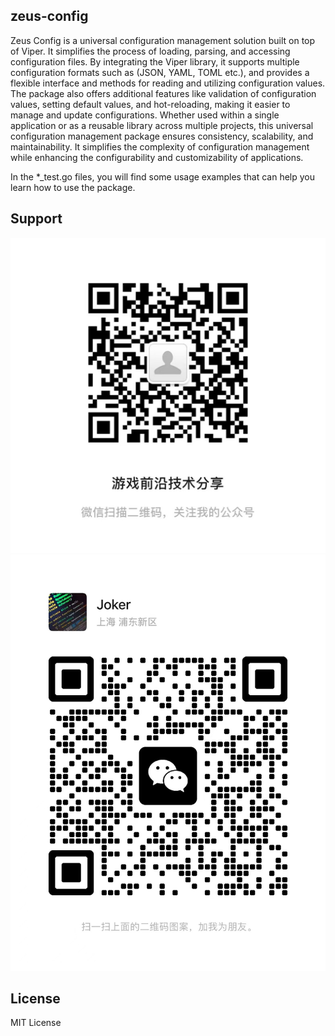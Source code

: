 ## zeus-config

Zeus Config is a universal configuration management solution built on top of Viper. 
It simplifies the process of loading, parsing, and accessing configuration files. 
By integrating the Viper library, it supports multiple configuration formats such 
as (JSON, YAML, TOML etc.), and provides a flexible interface and methods for 
reading and utilizing configuration values. The package also offers additional 
features like validation of configuration values, setting default values, and 
hot-reloading, making it easier to manage and update configurations. Whether used 
within a single application or as a reusable library across multiple projects, this 
universal configuration management package ensures consistency, scalability, and 
maintainability. It simplifies the complexity of configuration management while 
enhancing the configurability and customizability of applications.

In the *_test.go files, you will find some usage examples that can help you learn 
how to use the package.

## Support

![公众号](https://github.com/oyogames2023/zeus-config/blob/main/OfficialAccount.jpg)
![作者](https://github.com/oyogames2023/zeus-config/blob/main/WeChat.jpg)

## License

MIT License
